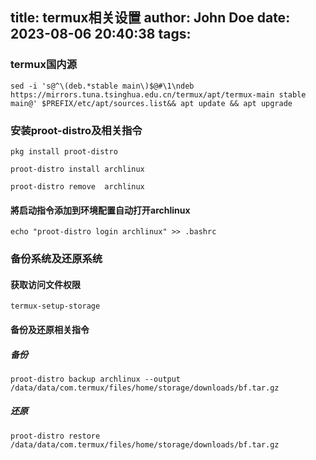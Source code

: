 title: termux相关设置
author: John Doe
date: 2023-08-06 20:40:38
tags:
---
### termux国内源
```
sed -i 's@^\(deb.*stable main\)$@#\1\ndeb https://mirrors.tuna.tsinghua.edu.cn/termux/apt/termux-main stable main@' $PREFIX/etc/apt/sources.list&& apt update && apt upgrade
```
### 安装proot-distro及相关指令
```
pkg install proot-distro
```
```
proot-distro install archlinux
```
```
proot-distro remove  archlinux
```
#### 將启动指令添加到环境配置自动打开archlinux
```
echo "proot-distro login archlinux" >> .bashrc
```
### 备份系统及还原系统
#### 获取访问文件权限
```
termux-setup-storage 
```
#### 备份及还原相关指令
##### 备份
```
proot-distro backup archlinux --output /data/data/com.termux/files/home/storage/downloads/bf.tar.gz
```
##### 还原
```
proot-distro restore /data/data/com.termux/files/home/storage/downloads/bf.tar.gz
```
